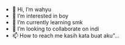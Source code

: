 - 👋 Hi, I’m wahyu
- 👀 I’m interested in boy
- 🌱 I’m currently learning smk
- 💞️ I’m looking to collaborate on indi
- 📫 How to reach me kasih kata buat aku"...

<!---
Zxxy2/Zxxy2 is a ✨ special ✨ repository because its `README.md` (this file) appears on your GitHub profile.
You can click the Preview link to take a look at your changes.
--->
